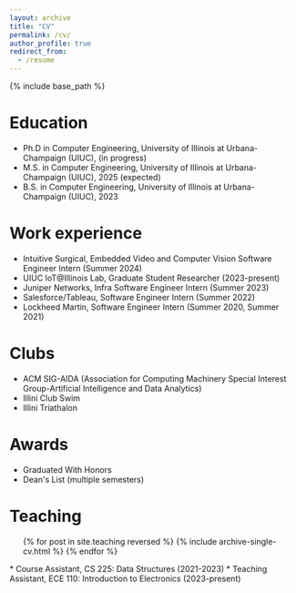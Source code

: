 ```yaml
---
layout: archive
title: "CV"
permalink: /cv/
author_profile: true
redirect_from:
  - /resume
---
```


{% include base_path %}

Education
======
* Ph.D in Computer Engineering, University of Illinois at Urbana-Champaign (UIUC), (in progress)
* M.S. in Computer Engineering, University of Illinois at Urbana-Champaign (UIUC), 2025 (expected)
* B.S. in Computer Engineering, University of Illinois at Urbana-Champaign (UIUC), 2023

Work experience
======
* Intuitive Surgical, Embedded Video and Computer Vision Software Engineer Intern (Summer 2024)
* UIUC IoT@Illinois Lab, Graduate Student Researcher (2023-present)
* Juniper Networks, Infra Software Engineer Intern (Summer 2023)
* Salesforce/Tableau, Software Engineer Intern (Summer 2022)
* Lockheed Martin, Software Engineer Intern (Summer 2020, Summer 2021)

Clubs
======
* ACM SIG-AIDA (Association for Computing Machinery Special Interest Group-Artificial Intelligence and Data Analytics)
* Illini Club Swim
* Illini Triathalon

Awards
======
* Graduated With Honors
* Dean's List (multiple semesters)

<!-- Skills
======
* Skill 1
* Skill 2
  * Sub-skill 2.1
  * Sub-skill 2.2
  * Sub-skill 2.3
* Skill 3

Publications
======
  <ul>{% for post in site.publications reversed %}
    {% include archive-single-cv.html %}
  {% endfor %}</ul>
  
Talks
======
  <ul>{% for post in site.talks reversed %}
    {% include archive-single-talk-cv.html  %}
  {% endfor %}</ul> -->
  
Teaching
======
  <ul>{% for post in site.teaching reversed %}
    {% include archive-single-cv.html %}
  {% endfor %}</ul>
* Course Assistant, CS 225: Data Structures (2021-2023)
* Teaching Assistant, ECE 110: Introduction to Electronics (2023-present)
  
<!-- Service and leadership
======
* Currently signed in to 43 different slack teams -->
